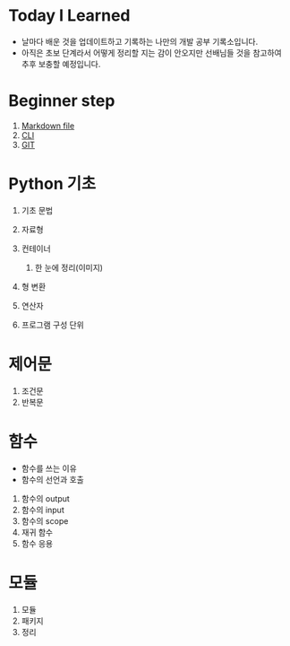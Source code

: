 # Today I Learned

- 날마다 배운 것을 업데이트하고 기록하는 나만의 개발 공부 기록소입니다.
- 아직은 초보 단계라서 어떻게 정리할 지는 감이 안오지만 선배님들 것을 참고하여
  추후 보충할 예정입니다.



# Beginner step

1. [Markdown file](https://github.com/niinp28/TIL/blob/master/studying_git/about_md.md)
2. [CLI](https://github.com/niinp28/TIL/blob/master/studying_git/about_CLI.md)
3. [GIT](https://github.com/niinp28/TIL/blob/master/studying_git/git.md)



# Python 기초

1. 기초 문법
2. 자료형
3. 컨테이너
   1. 한 눈에 정리(이미지)
4. 형 변환
5.  연산자

6. 프로그램 구성 단위





# 제어문

1. 조건문
2. 반복문



# 함수

- 함수를 쓰는 이유
- 함수의 선언과 호출

1. 함수의 output
2. 함수의 input
3. 함수의 scope
4. 재귀 함수
5. 함수 응용



# 모듈

1. 모듈
2. 패키지
3. 정리
